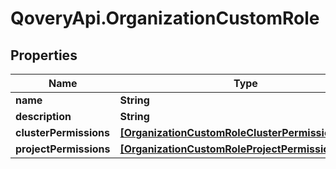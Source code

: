 # QoveryApi.OrganizationCustomRole

## Properties

Name | Type | Description | Notes
------------ | ------------- | ------------- | -------------
**name** | **String** |  | [optional] 
**description** | **String** |  | [optional] 
**clusterPermissions** | [**[OrganizationCustomRoleClusterPermissionsInner]**](OrganizationCustomRoleClusterPermissionsInner.md) |  | [optional] 
**projectPermissions** | [**[OrganizationCustomRoleProjectPermissionsInner]**](OrganizationCustomRoleProjectPermissionsInner.md) |  | [optional] 



